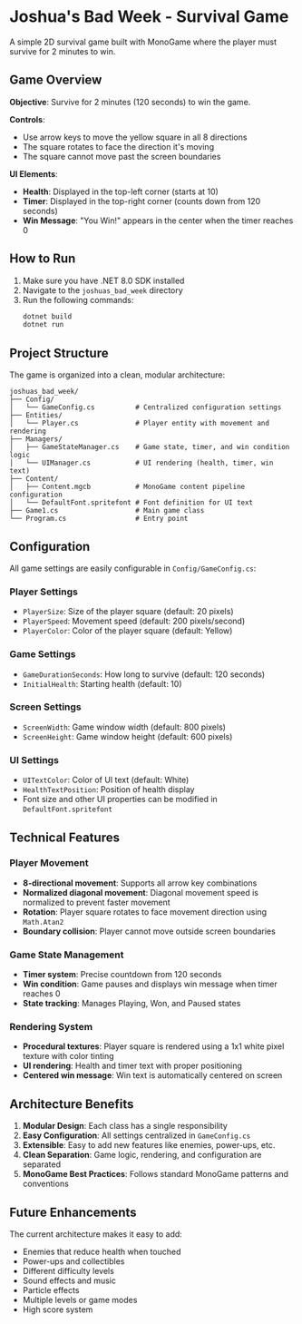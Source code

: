 # Joshua's Bad Week - Survival Game

A simple 2D survival game built with MonoGame where the player must survive for 2 minutes to win.

## Game Overview

**Objective**: Survive for 2 minutes (120 seconds) to win the game.

**Controls**:
- Use arrow keys to move the yellow square in all 8 directions
- The square rotates to face the direction it's moving
- The square cannot move past the screen boundaries

**UI Elements**:
- **Health**: Displayed in the top-left corner (starts at 10)
- **Timer**: Displayed in the top-right corner (counts down from 120 seconds)
- **Win Message**: "You Win!" appears in the center when the timer reaches 0

## How to Run

1. Make sure you have .NET 8.0 SDK installed
2. Navigate to the `joshuas_bad_week` directory
3. Run the following commands:
   ```bash
   dotnet build
   dotnet run
   ```

## Project Structure

The game is organized into a clean, modular architecture:

```
joshuas_bad_week/
├── Config/
│   └── GameConfig.cs          # Centralized configuration settings
├── Entities/
│   └── Player.cs              # Player entity with movement and rendering
├── Managers/
│   ├── GameStateManager.cs    # Game state, timer, and win condition logic
│   └── UIManager.cs           # UI rendering (health, timer, win text)
├── Content/
│   ├── Content.mgcb           # MonoGame content pipeline configuration
│   └── DefaultFont.spritefont # Font definition for UI text
├── Game1.cs                   # Main game class
└── Program.cs                 # Entry point
```

## Configuration

All game settings are easily configurable in `Config/GameConfig.cs`:

### Player Settings
- `PlayerSize`: Size of the player square (default: 20 pixels)
- `PlayerSpeed`: Movement speed (default: 200 pixels/second)
- `PlayerColor`: Color of the player square (default: Yellow)

### Game Settings
- `GameDurationSeconds`: How long to survive (default: 120 seconds)
- `InitialHealth`: Starting health (default: 10)

### Screen Settings
- `ScreenWidth`: Game window width (default: 800 pixels)
- `ScreenHeight`: Game window height (default: 600 pixels)

### UI Settings
- `UITextColor`: Color of UI text (default: White)
- `HealthTextPosition`: Position of health display
- Font size and other UI properties can be modified in `DefaultFont.spritefont`

## Technical Features

### Player Movement
- **8-directional movement**: Supports all arrow key combinations
- **Normalized diagonal movement**: Diagonal movement speed is normalized to prevent faster movement
- **Rotation**: Player square rotates to face movement direction using `Math.Atan2`
- **Boundary collision**: Player cannot move outside screen boundaries

### Game State Management
- **Timer system**: Precise countdown from 120 seconds
- **Win condition**: Game pauses and displays win message when timer reaches 0
- **State tracking**: Manages Playing, Won, and Paused states

### Rendering System
- **Procedural textures**: Player square is rendered using a 1x1 white pixel texture with color tinting
- **UI rendering**: Health and timer text with proper positioning
- **Centered win message**: Win text is automatically centered on screen

## Architecture Benefits

1. **Modular Design**: Each class has a single responsibility
2. **Easy Configuration**: All settings centralized in `GameConfig.cs`
3. **Extensible**: Easy to add new features like enemies, power-ups, etc.
4. **Clean Separation**: Game logic, rendering, and configuration are separated
5. **MonoGame Best Practices**: Follows standard MonoGame patterns and conventions

## Future Enhancements

The current architecture makes it easy to add:
- Enemies that reduce health when touched
- Power-ups and collectibles
- Different difficulty levels
- Sound effects and music
- Particle effects
- Multiple levels or game modes
- High score system
